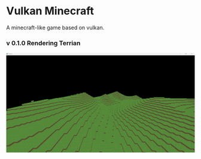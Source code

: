 # Vulkan Minecraft

A minecraft-like game based on vulkan.

### v 0.1.0 Rendering Terrian

![](images/v.0.1.png)